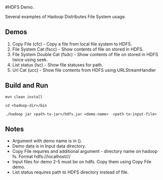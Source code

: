#HDFS Demo.

Several examples of Hadoop Distributes File System usage.

## Demos

1. Copy File (cfc) - Copy a file from local file system to HDFS.
2. File System Cat (fscc) - Show contents of file on stored in HDFS.
3. File System Double Cat (fsdc) - Show contents of file on stored in HDFS twice using seek.
4. List status (lsc) - Show file statuses for path.
5. Url Cat (ucc) - Show file contents from HDFS using URLStreamHandler

## Build and Run
```
mvn clean install

cd <hadoop-dir>/bin

./hadoop jar <path-to-jar>/hdfs.jar <demo-name>  <path-to-input-file> 
```

## Notes

- Argument with demo name is in ().
- Demo data is in Input data directory.
- Copy File requires and additional argument - directory name on hadoop fs. Format hdfs://localhost/<user>/<path>/<file-name>
- Input files for demo 2-5 must be on hdfs. Copy them using Copy File demo.
- List status requires path to HDFS directory instead of file.
